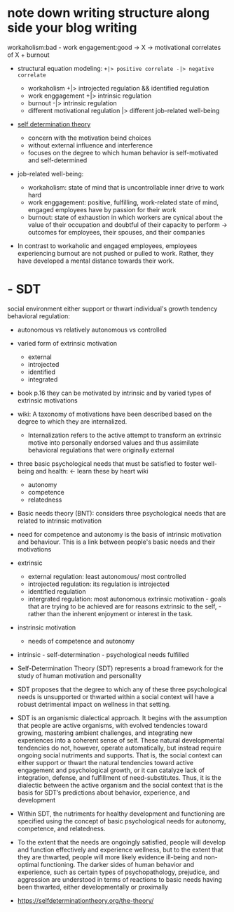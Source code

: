 # note down writing structure along side your blog writing

workaholism:bad - work engagement:good -> X
-> motivational correlates of X + burnout

- structural equation modeling: `+|> positive correlate -|> negative correlate`

  - workaholism +|> introjected regulation && identified regulation
  - work enggagement +|> intrinsic regulation
  - burnout -|> intrinsic regulation
  - different motivational regulation |> different job-related well-being

- [self determination theory](self-determination-theory)

  - concern with the motivation beind choices
  - without external influence and interference
  - focuses on the degree to which human behavior is self-motivated and self-determined

- job-related well-being:

  - workaholism: state of mind that is uncontrollable inner drive to work hard
  - work enggagement: positive, fulfilling, work-related state of mind, engaged employees have by passion for their work
  - burnout: state of exhaustion in which workers are cynical about the value of their occupation and doubtful of their capacity to perform
    -> outcomes for employees, their spouses, and their companies

- In contrast to workaholic and engaged employees, employees experiencing burnout are not pushed or pulled to work. Rather, they have developed a mental distance towards their work.

# - SDT

social environment either support or thwart individual's growth tendency
behavioral regulation:

- autonomous vs relatively autonomous vs controlled

- varied form of extrinsic motivation
  - external
  - introjected
  - identified
  - integrated
- book p.16 they can be motivated by intrinsic and by varied types of extrinsic motivations
- wiki: A taxonomy of motivations have been described based on the degree to which they are internalized.
  - Internalization refers to the active attempt to transform an extrinsic motive into personally endorsed values and thus assimilate behavioral regulations that were originally external
- three basic psychological needs that must be satisfied to foster well-being and health: <- learn these by heart wiki
  - autonomy
  - competence
  - relatedness
- Basic needs theory (BNT): considers three psychological needs that are related to intrinsic motivation
- need for competence and autonomy is the basis of intrinsic motivation and behaviour. This is a link between people's basic needs and their motivations

- extrinsic
  - external regulation: least autonomous/ most controlled
  - introjected regulation: its regulation is introjected
  - identified regulation
  - intergrated regulation: most autonomous extrinsic motivation - goals that are trying to be achieved are for reasons extrinsic to the self, - rather than the inherent enjoyment or interest in the task.
- instrinsic motivation
  - needs of competence and autonomy

- intrinsic - self-determination - psychological needs fulfilled
- Self-Determination Theory (SDT) represents a broad framework for the study of human motivation and personality
- SDT proposes that the degree to which any of these three psychological needs is unsupported or thwarted within a social context will have a robust detrimental impact on wellness in that setting.
- SDT is an organismic dialectical approach. It begins with the assumption that people are active organisms, with evolved tendencies toward growing, mastering ambient challenges, and integrating new experiences into a coherent sense of self. These natural developmental tendencies do not, however, operate automatically, but instead require ongoing social nutriments and supports. That is, the social context can either support or thwart the natural tendencies toward active engagement and psychological growth, or it can catalyze lack of integration, defense, and fulfillment of need-substitutes. Thus, it is the dialectic between the active organism and the social context that is the basis for SDT’s predictions about behavior, experience, and development
- Within SDT, the nutriments for healthy development and functioning are specified using the concept of basic psychological needs for autonomy, competence, and relatedness.
- To the extent that the needs are ongoingly satisfied, people will develop and function effectively and experience wellness, but to the extent that they are thwarted, people will more likely evidence ill-being and non-optimal functioning. The darker sides of human behavior and experience, such as certain types of psychopathology, prejudice, and aggression are understood in terms of reactions to basic needs having been thwarted, either developmentally or proximally
- https://selfdeterminationtheory.org/the-theory/
